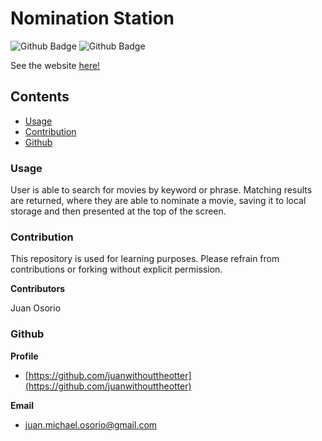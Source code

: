 # Nomination Station
![Github Badge](https://img.shields.io/github/languages/top/juanwithouttheotter/nomination-station)
![Github Badge](https://img.shields.io/github/languages/count/juanwithouttheotter/nomination-station?color=green)

See the website [here!](https://juanwithouttheotter.github.io/nomination-station/)


## Contents
* [Usage](#Usage)
* [Contribution](#Contribution)
* [Github](#Github)

### Usage
User is able to search for movies by keyword or phrase. Matching results are returned, where they are able to nominate a movie, saving it to local storage and then presented at the top of the screen.

### Contribution

This repository is used for learning purposes. Please refrain from contributions or forking without explicit permission.

**Contributors**

Juan Osorio


### Github
**Profile**
* [https://github.com/juanwithouttheotter](https://github.com/juanwithouttheotter)

**Email**
* [juan.michael.osorio@gmail.com](juan.michael.osorio@gmail.com)